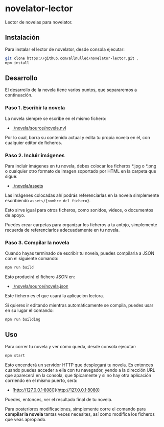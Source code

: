 # novelator-lector

Lector de novelas para novelator.

## Instalación

Para instalar el lector de novelator, desde consola ejecutar:

```sh
git clone https://github.com/allnulled/novelator-lector.git .
npm install
```

## Desarrollo

El desarrollo de la novela tiene varios puntos, que separaremos a continuación.

### Paso 1. Escribir la novela

La novela siempre se escribe en el mismo fichero:

 - [./novela/source/novela.nvl](./novela/source/novela.nvl)

Por lo cual, borra su contenido actual y edita tu propia novela en él, con cualquier editor de ficheros.

### Paso 2. Incluir imágenes

Para incluir imágenes en tu novela, debes colocar los ficheros *.jpg o *.png o cualquier otro formato de imagen soportado por HTML en la carpeta que sigue:

 - [./novela/assets](./novela/assets)

Las imágenes colocadas ahí podrás referenciarlas en la novela simplemente escribiendo `assets/{nombre del fichero}`.

Esto sirve igual para otros ficheros, como sonidos, vídeos, o documentos de apoyo.

Puedes crear carpetas para organizar los ficheros a tu antojo, simplemente recuerda de referenciarlos adecuadamente en tu novela.

### Paso 3. Compilar la novela

Cuando hayas terminado de escribir tu novela, puedes compilarla a JSON con el siguiente comando:

```sh
npm run build
```

Esto producirá el fichero JSON en:

 - [./novela/source/novela.json](./novela/source/novela.json)

Este fichero es el que usará la aplicación lectora.

Si quieres ir editando mientras automáticamente se compila, puedes usar en su lugar el comando:

```sh
npm run building
```

## Uso

Para correr tu novela y ver cómo queda, desde consola ejecutar:

```sh
npm start
```

Esto encenderá un servidor HTTP que desplegará tu novela. Es entonces cuando puedes acceder a ella con tu navegador, yendo a la dirección URL que aparecerá en la consola, que típicamente y si no hay otra aplicación corriendo en el mismo puerto, será:

- [http://127.0.0.1:8080](http://127.0.0.1:8080)

Puedes, entonces, ver el resultado final de tu novela.

Para posteriores modificaciones, simplemente corre el comando para **compilar la novela** tantas veces necesites, así como modifica los ficheros que veas apropiado.


